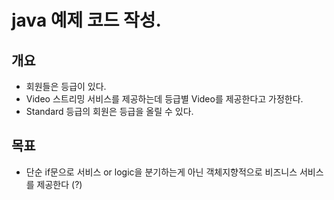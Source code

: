 # java 예제 코드 작성.

## 개요
- 회원들은 등급이 있다.
- Video 스트리밍 서비스를 제공하는데 등급별 Video를 제공한다고 가정한다.
- Standard 등급의 회원은 등급을 올릴 수 있다.

## 목표
- 단순 if문으로 서비스 or logic을 분기하는게 아닌 객체지향적으로 비즈니스 서비스를 제공한다 (?)